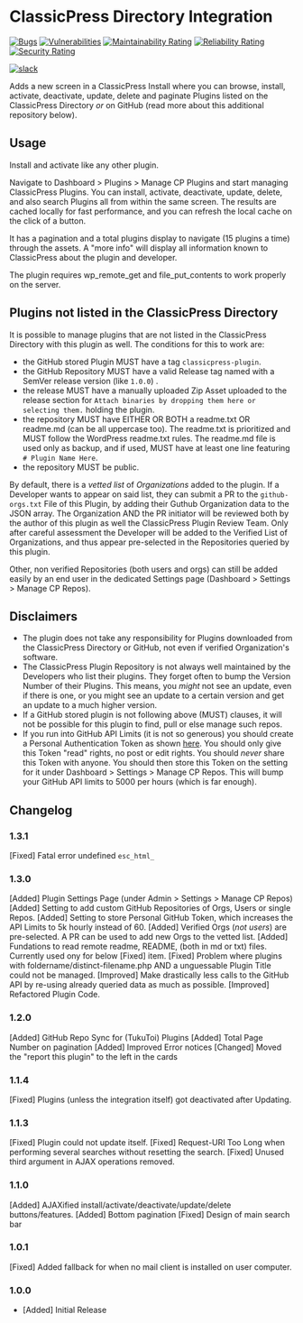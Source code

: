 # ClassicPress Directory Integration

[![Bugs](https://sonarcloud.io/api/project_badges/measure?project=TukuToi_tukutoi-cp-directory-integration&metric=bugs)](https://sonarcloud.io/summary/new_code?id=TukuToi_tukutoi-cp-directory-integration) [![Vulnerabilities](https://sonarcloud.io/api/project_badges/measure?project=TukuToi_tukutoi-cp-directory-integration&metric=vulnerabilities)](https://sonarcloud.io/summary/new_code?id=TukuToi_tukutoi-cp-directory-integration) [![Maintainability Rating](https://sonarcloud.io/api/project_badges/measure?project=TukuToi_tukutoi-cp-directory-integration&metric=sqale_rating)](https://sonarcloud.io/summary/new_code?id=TukuToi_tukutoi-cp-directory-integration) [![Reliability Rating](https://sonarcloud.io/api/project_badges/measure?project=TukuToi_tukutoi-cp-directory-integration&metric=reliability_rating)](https://sonarcloud.io/summary/new_code?id=TukuToi_tukutoi-cp-directory-integration) [![Security Rating](https://sonarcloud.io/api/project_badges/measure?project=TukuToi_tukutoi-cp-directory-integration&metric=security_rating)](https://sonarcloud.io/summary/new_code?id=TukuToi_tukutoi-cp-directory-integration)

[![slack](https://img.shields.io/badge/Community%20%26%20Support-grey?style=for-the-badge&logo=slack&logoColor=white&label=slack&labelColor=4A154B)](https://tukutoi.slack.com/join/shared_invite/zt-1b1x1844z-_~~4pikNzssevxwnx3BqCA#/shared-invite/email)

Adds a new screen in a ClassicPress Install where you can browse, install, activate, deactivate, update, delete and paginate Plugins listed on the ClassicPress Directory *or* on GitHub (read more about this additional repository below).

## Usage

Install and activate like any other plugin.

Navigate to Dashboard > Plugins > Manage CP Plugins and start managing ClassicPress Plugins. 
You can install, activate, deactivate, update, delete, and also search Plugins all from within the same screen.
The results are cached locally for fast performance, and you can refresh the local cache on the click of a button.

It has a pagination and a total plugins display to navigate (15 plugins a time) through the assets.
A "more info" will display all information known to ClassicPress about the plugin and developer.

The plugin requires wp_remote_get and file_put_contents to work properly on the server.

## Plugins not listed in the ClassicPress Directory

It is possible to manage plugins that are not listed in the ClassicPress Directory with this plugin as well.
The conditions for this to work are:
- the GitHub stored Plugin MUST have a tag `classicpress-plugin`.
- the GitHub Repository MUST have a valid Release tag named with a SemVer release version (like `1.0.0`) .
- the release MUST have a manually uploaded Zip Asset uploaded to the release section for `Attach binaries by dropping them here or selecting them.` holding the plugin.
- the repository MUST have EITHER OR BOTH a readme.txt OR readme.md (can be all uppercase too). The readme.txt is prioritized and MUST follow the WordPress readme.txt rules. The readme.md file is used only as backup, and if used, MUST have at least one line featuring `# Plugin Name Here`.
- the repository MUST be public.

By default, there is a _vetted list_ of _Organizations_ added to the plugin. If a Developer wants to appear on said list,
they can submit a PR to the `github-orgs.txt` File of this Plugin, by adding their Guthub Organization data to the JSON array.
The Organization AND the PR initiator will be reviewed both by the author of this plugin as well the ClassicPress Plugin Review Team.
Only after careful assessment the Developer will be added to the Verified List of Organizations, and thus appear pre-selected in the Repositories queried by this plugin.

Other, non verified Repositories (both users and orgs) can still be added easily by an end user in the dedicated Settings page (Dashboard > Settings > Manage CP Repos).

## Disclaimers
- The plugin does not take any responsibility for Plugins downloaded from the ClassicPress Directory or GitHub, not even if verified Organization's software.
- The ClassicPress Plugin Repository is not always well maintained by the Developers who list their plugins. They forget often to bump the Version Number of their Plugins. This means, you *might* not see an update, even if there is one, or you might see an update to a certain version and get an update to a much higher version. 
- If a GitHub stored plugin is not following above (MUST) clauses, it will not be possible for this plugin to find, pull or else manage such repos.
- If you run into GitHub API Limits (it is not so generous) you should create a Personal Authentication Token as shown [here](https://docs.github.com/en/enterprise-server@3.4/authentication/keeping-your-account-and-data-secure/creating-a-personal-access-token). You should only give this Token "read" rights, no post or edit rights. You should _never_ share this Token with anyone. You should then store this Token on the setting for it under Dashboard > Settings > Manage CP Repos. This will bump your GitHub API limits to 5000 per hours (which is far enough).

## Changelog

### 1.3.1 
[Fixed] Fatal error undefined `esc_html_`

### 1.3.0
[Added] Plugin Settings Page (under Admin > Settings > Manage CP Repos)
[Added] Setting to add custom GitHub Repositories of Orgs, Users or single Repos.
[Added] Setting to store Personal GitHub Token, which increases the API Limits to 5k hourly instead of 60.
[Added] Verified Orgs (_not users_) are pre-selected. A PR can be used to add new Orgs to the vetted list.
[Added] Fundations to read remote readme, README, (both in md or txt) files. Currently used ony for below [Fixed] item.
[Fixed] Problem where plugins with foldername/distinct-filename.php AND a unguessable Plugin Title could not be managed.
[Improved] Make drastically less calls to the GitHub API by re-using already queried data as much as possible.
[Improved] Refactored Plugin Code.

### 1.2.0
[Added] GitHub Repo Sync for (TukuToi) Plugins
[Added] Total Page Number on pagination
[Added] Improved Error notices
[Changed] Moved the "report this plugin" to the left in the cards

### 1.1.4
[Fixed] Plugins (unless the integration itself) got deactivated after Updating.

### 1.1.3
[Fixed] Plugin could not update itself.
[Fixed] Request-URI Too Long when performing several searches without resetting the search.
[Fixed] Unused third argument in AJAX operations removed.

### 1.1.0 
[Added] AJAXified install/activate/deactivate/update/delete buttons/features. 
[Added] Bottom pagination
[Fixed] Design of main search bar

### 1.0.1
[Fixed] Added fallback for when no mail client is installed on user computer.

### 1.0.0
* [Added] Initial Release